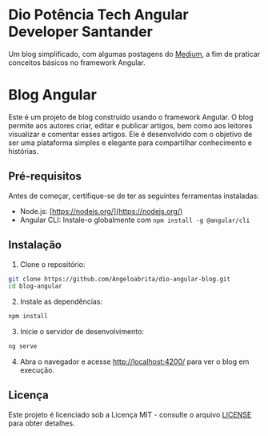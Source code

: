 # Dio Potência Tech Angular Developer Santander

Um blog simplificado, com algumas postagens do [Medium](https://medium.com/), a fim de praticar conceitos básicos no framework Angular.


# Blog Angular

Este é um projeto de blog construído usando o framework Angular. O blog permite aos autores criar, editar e publicar artigos, bem como aos leitores visualizar e comentar esses artigos. Ele é desenvolvido com o objetivo de ser uma plataforma simples e elegante para compartilhar conhecimento e histórias.

## Pré-requisitos

Antes de começar, certifique-se de ter as seguintes ferramentas instaladas:

- Node.js: [https://nodejs.org/](https://nodejs.org/)
- Angular CLI: Instale-o globalmente com `npm install -g @angular/cli`

## Instalação

1. Clone o repositório:

```bash
git clone https://github.com/Angeloabrita/dio-angular-blog.git
cd blog-angular
```

2. Instale as dependências:

```bash
npm install
```

3. Inicie o servidor de desenvolvimento:

```bash
ng serve
```

4. Abra o navegador e acesse [http://localhost:4200/](http://localhost:4200/) para ver o blog em execução.


## Licença

Este projeto é licenciado sob a Licença MIT - consulte o arquivo [LICENSE](LICENSE) para obter detalhes.

